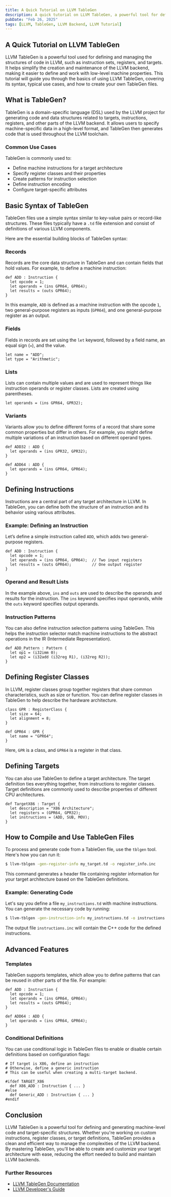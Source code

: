 ```yaml
---
title: A Quick Tutorial on LLVM TableGen
description: A quick tutorial on LLVM TableGen, a powerful tool for defining and managing the structures of code in LLVM, such as instruction sets, registers, and targets.
pubDate: "Feb 26, 2025"
tags: [LLVM, TableGen, LLVM Backend, LLVM Tutorial]
---
```


## A Quick Tutorial on LLVM TableGen

LLVM TableGen is a powerful tool used for defining and managing the structures of code in LLVM, such as instruction sets, registers, and targets. It helps simplify the creation and maintenance of the LLVM backend, making it easier to define and work with low-level machine properties. This tutorial will guide you through the basics of using LLVM TableGen, covering its syntax, typical use cases, and how to create your own TableGen files.

## What is TableGen?

TableGen is a domain-specific language (DSL) used by the LLVM project for generating code and data structures related to targets, instructions, registers, and other parts of the LLVM backend. It allows users to specify machine-specific data in a high-level format, and TableGen then generates code that is used throughout the LLVM toolchain.

### Common Use Cases

TableGen is commonly used to:

- Define machine instructions for a target architecture
- Specify register classes and their properties
- Create patterns for instruction selection
- Define instruction encoding
- Configure target-specific attributes

## Basic Syntax of TableGen

TableGen files use a simple syntax similar to key-value pairs or record-like structures. These files typically have a `.td` file extension and consist of definitions of various LLVM components.

Here are the essential building blocks of TableGen syntax:

### Records

Records are the core data structure in TableGen and can contain fields that hold values. For example, to define a machine instruction:

```tablegen
def ADD : Instruction {
  let opcode = 1;
  let operands = (ins GPR64, GPR64);
  let results = (outs GPR64);
}
```

In this example, `ADD` is defined as a machine instruction with the opcode `1`, two general-purpose registers as inputs (`GPR64`), and one general-purpose register as an output.

### Fields

Fields in records are set using the `let` keyword, followed by a field name, an equal sign (`=`), and the value.

```tablegen
let name = "ADD";
let type = "Arithmetic";
```

### Lists

Lists can contain multiple values and are used to represent things like instruction operands or register classes. Lists are created using parentheses.

```tablegen
let operands = (ins GPR64, GPR32);
```

### Variants

Variants allow you to define different forms of a record that share some common properties but differ in others. For example, you might define multiple variations of an instruction based on different operand types.

```tablegen
def ADD32 : ADD {
  let operands = (ins GPR32, GPR32);
}

def ADD64 : ADD {
  let operands = (ins GPR64, GPR64);
}
```

## Defining Instructions

Instructions are a central part of any target architecture in LLVM. In TableGen, you can define both the structure of an instruction and its behavior using various attributes.

### Example: Defining an Instruction

Let’s define a simple instruction called `ADD`, which adds two general-purpose registers.

```tablegen
def ADD : Instruction {
  let opcode = 1;
  let operands = (ins GPR64, GPR64);  // Two input registers
  let results = (outs GPR64);         // One output register
}
```

### Operand and Result Lists

In the example above, `ins` and `outs` are used to describe the operands and results for the instruction. The `ins` keyword specifies input operands, while the `outs` keyword specifies output operands.

### Instruction Patterns

You can also define instruction selection patterns using TableGen. This helps the instruction selector match machine instructions to the abstract operations in the IR (Intermediate Representation).

```tablegen
def ADD_Pattern : Pattern {
  let op1 = (i32imm 0);
  let op2 = (i32add (i32reg R1), (i32reg R2));
}
```

## Defining Register Classes

In LLVM, register classes group together registers that share common characteristics, such as size or function. You can define register classes in TableGen to help describe the hardware architecture.

```tablegen
class GPR : RegisterClass {
  let size = 64;
  let alignment = 8;
}

def GPR64 : GPR {
  let name = "GPR64";
}
```

Here, `GPR` is a class, and `GPR64` is a register in that class.

## Defining Targets

You can also use TableGen to define a target architecture. The target definition ties everything together, from instructions to register classes. Target definitions are commonly used to describe properties of different CPU architectures.

```tablegen
def TargetX86 : Target {
  let description = "X86 Architecture";
  let registers = (GPR64, GPR32);
  let instructions = (ADD, SUB, MOV);
}
```

## How to Compile and Use TableGen Files

To process and generate code from a TableGen file, use the `tblgen` tool. Here's how you can run it:

```bash
$ llvm-tblgen -gen-register-info my_target.td -o register_info.inc
```

This command generates a header file containing register information for your target architecture based on the TableGen definitions.

### Example: Generating Code

Let's say you define a file `my_instructions.td` with machine instructions. You can generate the necessary code by running:

```bash
$ llvm-tblgen -gen-instruction-info my_instructions.td -o instructions.inc
```

The output file `instructions.inc` will contain the C++ code for the defined instructions.

## Advanced Features

### Templates

TableGen supports templates, which allow you to define patterns that can be reused in other parts of the file. For example:

```tablegen
def ADD : Instruction {
  let opcode = 1;
  let operands = (ins GPR64, GPR64);
  let results = (outs GPR64);
}

def ADD64 : ADD {
  let operands = (ins GPR64, GPR64);
}
```

### Conditional Definitions

You can use conditional logic in TableGen files to enable or disable certain definitions based on configuration flags:

```tablegen
# If target is X86, define an instruction
# Otherwise, define a generic instruction
# This can be useful when creating a multi-target backend.

#ifdef TARGET_X86
  def X86_ADD : Instruction { ... }
#else
  def Generic_ADD : Instruction { ... }
#endif
```

## Conclusion

LLVM TableGen is a powerful tool for defining and generating machine-level code and target-specific structures. Whether you're working on custom instructions, register classes, or target definitions, TableGen provides a clean and efficient way to manage the complexities of the LLVM backend. By mastering TableGen, you’ll be able to create and customize your target architecture with ease, reducing the effort needed to build and maintain LLVM backends.

### Further Resources

- [LLVM TableGen Documentation](https://llvm.org/docs/TableGen.html)
- [LLVM Developer's Guide](https://llvm.org/docs/DeveloperPolicy.html)
